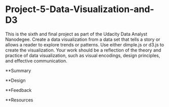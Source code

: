 # Project-5-Data-Visualization-and-D3

This is the sixth and final project as part of the Udacity Data Analyst Nanodegee. Create a data visualization from a data set that tells a story or allows a reader to explore trends or patterns. Use either dimple.js or d3.js to create the visualization. Your work should be a reflection of the theory and practice of data visualization, such as visual encodings, design principles, and effective communication.

**Summary

**Design

**Feedback

**Resources
